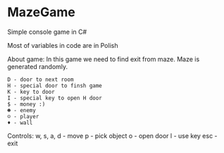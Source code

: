 MazeGame
========

Simple console game in C#

Most of variables in code are in Polish

About game:
In this game we need to find exit from maze.
Maze is generated randomly.

	D - door to next room
	H - special door to finsh game
	K - key to door 
	I - special key to open H door
	$ - money :)
	☻ - enemy
	☺ - player
	♦ - wall

Controls:
	w, s, a, d 	- move
	p 			- pick object
	o 			- open door
	l 			- use key
	esc			- exit